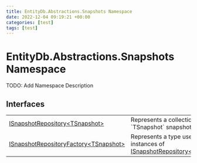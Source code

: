 ```yaml
---
title: EntityDb.Abstractions.Snapshots Namespace
date: 2022-12-04 09:19:21 +00:00
categories: [test]
tags: [test]
---
```


# EntityDb.Abstractions.Snapshots Namespace

TODO: Add Namespace Description

## Interfaces
<table><tr><td><a href='#/posts/dotnet-entitydb-abstractions-snapshots-isnapshotrepository`1'>ISnapshotRepository&lt;TSnapshot&gt;</a></td><td>
Represents a collection of `TSnapshot` snapshots.
</td></tr><tr><td><a href='#/posts/dotnet-entitydb-abstractions-snapshots-isnapshotrepositoryfactory`1'>ISnapshotRepositoryFactory&lt;TSnapshot&gt;</a></td><td>
Represents a type used to create instances of <a href='#/posts/dotnet-entitydb-abstractions-snapshots-isnapshotrepository`1'>ISnapshotRepository&lt;TSnapshot&gt;</a></td></tr></table>
